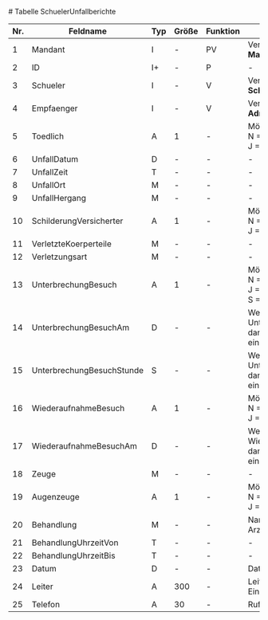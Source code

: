 # Tabelle SchuelerUnfallberichte


Nr.|Feldname|Typ|Größe|Funktion|Bemerkung
--|--|--|--|--|--
1|Mandant|I|-|PV|Verweis auf Tabelle **Mandanten**
2|ID|I+|-|P|-
3|Schueler|I|-|V|Verweis auf Tabelle **Schueler**
4|Empfaenger|I|-|V|Verweis auf Tabelle **Adressen**
5|Toedlich|A|1|-|Mögliche Werte:<br/>N = Nein<br/>J  = Ja
6|UnfallDatum|D|-|-|-
7|UnfallZeit|T|-|-|-
8|UnfallOrt|M|-|-|-
9|UnfallHergang|M|-|-|-
10|SchilderungVersicherter|A|1|-|Mögliche Werte:<br/>N = Nein, andere Person<br/>J  = Ja, Versicherter
11|VerletzteKoerperteile|M|-|-|-
12|Verletzungsart|M|-|-|-
13|UnterbrechungBesuch|A|1|-|Mögliche Werte:<br/>N = Nein<br/>J  = Sofort<br/>S = Später
14|UnterbrechungBesuchAm|D|-|-|Wenn Feld UnterbrechungBesuch=S, dann ist hier das Datum eingetragen
15|UnterbrechungBesuchStunde|S|-|-|Wenn Feld UnterbrechungBesuch=S, dann ist hier die Stunde eingetragen
16|WiederaufnahmeBesuch|A|1|-|Mögliche Werte:<br/>N = Nein<br/>J  = Ja
17|WiederaufnahmeBesuchAm|D|-|-|Wenn Feld WiederaufnahmeBesuch=J, dann ist hier das Datum eingetragen
18|Zeuge|M|-|-|-
19|Augenzeuge|A|1|-|Mögliche Werte:<br/>N = Nein<br/>J  = Ja
20|Behandlung|M|-|-|Name behandelnder Arzt/Krankenhaus
21|BehandlungUhrzeitVon|T|-|-|-
22|BehandlungUhrzeitBis|T|-|-|-
23|Datum|D|-|-|Datum des Unfallberichts
24|Leiter|A|300|-|Leiter (Beauftragter) der Einrichtung
25|Telefon|A|30|-|Rufnummer für Rückfragen
